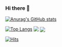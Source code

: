 ### Hi there 👋

<!--
**youngjinhan/youngjinhan** is a ✨ _special_ ✨ repository because its `README.md` (this file) appears on your GitHub profile.

Here are some ideas to get you started:

- 🔭 I’m currently working on ...
- 🌱 I’m currently learning ...
- 👯 I’m looking to collaborate on ...
- 🤔 I’m looking for help with ...
- 💬 Ask me about ...
- 📫 How to reach me: ...
- 😄 Pronouns: ...
- ⚡ Fun fact: ...
-->

[![Anurag's GitHub stats](https://github-readme-stats.vercel.app/api?username=youngjinhan&hide=stars&count_private=true&show_icons=true)](https://github.com/anuraghazra/github-readme-stats)

[![Top Langs](https://github-readme-stats-delta-umber.vercel.app/api/top-langs/?username=youngjinhan&langs_count=6)](https://github-readme-stats-delta-umber.vercel.app) 
<a href="https://solved.ac/skku16"><img align='top' src="http://mazassumnida.wtf/api/v2/generate_badge?boj=skku16"></a> 
<a href="https://solved.ac/skku16"><img align='center' src="http://mazassumnida.wtf/api/mini/generate_badge?boj=skku16"></a> 

<!--
[![Solved.ac 프로필](http://mazassumnida.wtf/api/v2/generate_badge?boj=skku16)](https://solved.ac/skku16)
<img align='right' src="http://mazassumnida.wtf/api/v2/generate_badge?boj=skku16">-->


[![Hits](https://hits.seeyoufarm.com/api/count/incr/badge.svg?url=https%3A%2F%2Fgithub.com%2Fyoungjinhan%2Fhit-counter&count_bg=%2379C83D&title_bg=%23555555&icon=&icon_color=%23E7E7E7&title=hits&edge_flat=false)](https://hits.seeyoufarm.com)
